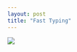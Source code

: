 ```yaml
---
layout: post
title: "Fast Typing"
---
```

<img id="img" src=" {{ site.baseurl}}/images/48-02-05-21-Fast-Typing.png"/>